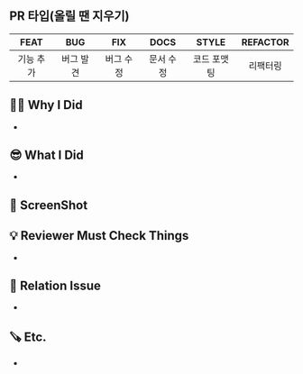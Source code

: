 ## PR 타입(올릴 땐 지우기)

| FEAT  |  BUG  |  FIX  | DOCS  | STYLE  | REFACTOR |
|:-----:|:-----:|:-----:|:-----:|:------:|:--------:|
| 기능 추가 | 버그 발견 | 버그 수정 | 문서 수정 | 코드 포맷팅 |   리팩터링   |

## 😶‍🌫️ Why I Did

-

## 😎 What I Did

-

## 📸 ScreenShot

## 💡 Reviewer Must Check Things

-

## 🎯 Relation Issue

-

## 🪚 Etc.

-
